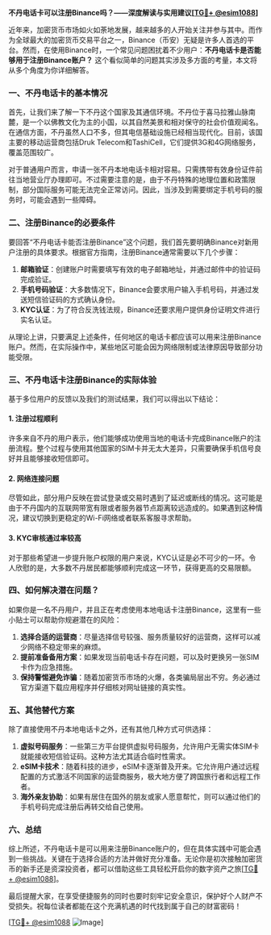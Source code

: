 **不丹电话卡可以注册Binance吗？——深度解读与实用建议[[TG💪+ @esim1088](https://t.me/s/esim1088)]**

近年来，加密货币市场如火如荼地发展，越来越多的人开始关注并参与其中。而作为全球最大的加密货币交易平台之一，Binance（币安）无疑是许多人首选的平台。然而，在使用Binance时，一个常见问题困扰着不少用户：**不丹电话卡是否能够用于注册Binance账户？** 这个看似简单的问题其实涉及多方面的考量，本文将从多个角度为你详细解答。

### 一、不丹电话卡的基本情况

首先，让我们来了解一下不丹这个国家及其通信环境。不丹位于喜马拉雅山脉南麓，是一个以佛教文化为主的小国，以其自然美景和相对保守的社会价值观闻名。在通信方面，不丹虽然人口不多，但其电信基础设施已经相当现代化。目前，该国主要的移动运营商包括Druk Telecom和TashiCell，它们提供3G和4G网络服务，覆盖范围较广。

对于普通用户而言，申请一张不丹本地电话卡相对容易。只需携带有效身份证件前往当地营业厅办理即可。不过需要注意的是，由于不丹特殊的地理位置和政策限制，部分国际服务可能无法完全正常访问。因此，当涉及到需要绑定手机号码的服务时，可能会遇到一些障碍。

### 二、注册Binance的必要条件

要回答“不丹电话卡能否注册Binance”这个问题，我们首先要明确Binance对新用户注册的具体要求。根据官方指南，注册Binance通常需要以下几个步骤：

1. **邮箱验证**：创建账户时需要填写有效的电子邮箱地址，并通过邮件中的验证码完成验证。
2. **手机号码验证**：大多数情况下，Binance会要求用户输入手机号码，并通过发送短信验证码的方式确认身份。
3. **KYC认证**：为了符合反洗钱法规，Binance还要求用户提供身份证明文件进行实名认证。

从理论上讲，只要满足上述条件，任何地区的电话卡都应该可以用来注册Binance账户。然而，在实际操作中，某些地区可能会因为网络限制或法律原因导致部分功能受限。

### 三、不丹电话卡注册Binance的实际体验

基于多位用户的反馈以及我们的测试结果，我们可以得出以下结论：

#### 1. 注册过程顺利
许多来自不丹的用户表示，他们能够成功使用当地的电话卡完成Binance账户的注册流程。整个过程与使用其他国家的SIM卡并无太大差异，只需要确保手机信号良好并且能够接收短信即可。

#### 2. 网络连接问题
尽管如此，部分用户反映在尝试登录或交易时遇到了延迟或断线的情况。这可能是由于不丹国内的互联网带宽有限或者服务器节点距离较远造成的。如果遇到这种情况，建议切换到更稳定的Wi-Fi网络或者联系客服寻求帮助。

#### 3. KYC审核通过率较高
对于那些希望进一步提升账户权限的用户来说，KYC认证是必不可少的一环。令人欣慰的是，大多数不丹居民都能够顺利完成这一环节，获得更高的交易限额。

### 四、如何解决潜在问题？

如果你是一名不丹用户，并且正在考虑使用本地电话卡注册Binance，这里有一些小贴士可以帮助你规避潜在的风险：

1. **选择合适的运营商**：尽量选择信号较强、服务质量较好的运营商，这样可以减少网络不稳定带来的麻烦。
2. **提前准备备用方案**：如果发现当前电话卡存在问题，可以及时更换另一张SIM卡作为应急措施。
3. **保持警惕避免诈骗**：随着加密货币市场的火爆，各类骗局层出不穷。务必通过官方渠道下载应用程序并仔细核对网址链接的真实性。

### 五、其他替代方案

除了直接使用不丹本地电话卡之外，还有其他几种方式可供选择：

1. **虚拟号码服务**：一些第三方平台提供虚拟号码服务，允许用户无需实体SIM卡就能接收短信验证码。这种方法尤其适合临时性需求。
2. **eSIM卡技术**：随着科技的进步，eSIM卡逐渐普及开来。它允许用户通过远程配置的方式激活不同国家的运营商服务，极大地方便了跨国旅行者和远程工作者。
3. **海外亲友协助**：如果有居住在国外的朋友或家人愿意帮忙，则可以通过他们的手机号码完成注册后再转交给自己使用。

### 六、总结

综上所述，不丹电话卡是可以用来注册Binance账户的，但在具体实践中可能会遇到一些挑战。关键在于选择合适的方法并做好充分准备。无论你是初次接触加密货币的新手还是资深投资者，都可以借助这些工具轻松开启你的数字资产之旅[[TG💪+ @esim1088](https://t.me/s/esim1088)]。

最后提醒大家，在享受便捷服务的同时也要时刻牢记安全意识，保护好个人财产不受损失。祝每位读者都能在这个充满机遇的时代找到属于自己的财富密码！

[[TG💪+ @esim1088](https://t.me/s/esim1088) ![Image](https://i.postimg.cc/4NQfJmqS/Snipaste-2025-05-13-00-14-12.png)]